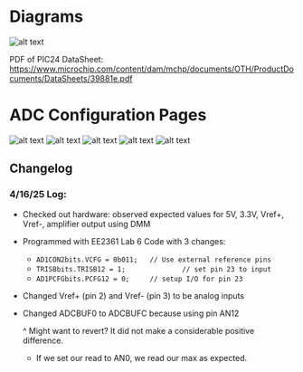 # Diagrams

![alt text](image.png)

PDF of PIC24 DataSheet: https://www.microchip.com/content/dam/mchp/documents/OTH/ProductDocuments/DataSheets/39881e.pdf

# ADC Configuration Pages

![alt text](imgs/image-1.png)
![alt text](imgs/image-2.png)
![alt text](imgs/image-3.png)
![alt text](imgs/image-4.png)
![alt text](imgs/image-5.png)
 <!-- ![alt text](image-6.png) -->

## Changelog

### 4/16/25 Log:

- Checked out hardware: observed expected values for 5V, 3.3V, Vref+, Vref-, amplifier output using DMM
- Programmed with EE2361 Lab 6 Code with 3 changes:
    - `AD1CON2bits.VCFG = 0b011;   // Use external reference pins`
    - `TRISBbits.TRISB12 = 1;              // set pin 23 to input`
    - `AD1PCFGbits.PCFG12 = 0;     // setup I/O for pin 23`
- Changed Vref+ (pin 2) and Vref- (pin 3) to be analog inputs
- Changed ADCBUF0 to ADCBUFC because using pin AN12
    
    ^ Might want to revert? It did not make a considerable positive difference.
    - If we set our read to AN0, we read our max as expected.
